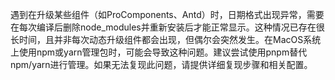遇到在升级某些组件（如ProComponents、Antd）时，日期格式出现异常，需要在每次编译后删除node_modules并重新安装后才能正常显示。这种情况已存在很长时间，且并非每次动态升级组件都会出现，但偶尔会突然发生。在MacOS系统上使用npm或yarn管理包时，可能会导致这种问题。建议尝试使用pnpm替代npm/yarn进行管理。如果无法复现此问题，请提供详细复现步骤和相关配置。

